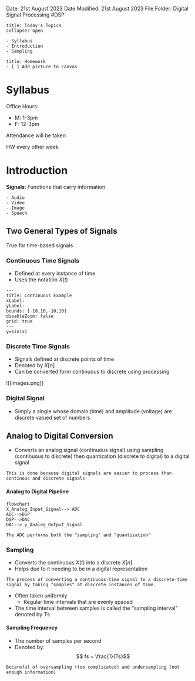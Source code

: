 Date: 21st August 2023
Date Modified: 21st August 2023
File Folder: Digital Signal Processing
#DSP

```ad-abstract
title: Today's Topics
collapse: open

- Syllabus
- Introduction
- Sampling

```

```ad-note
title: Homework
- [ ] Add picture to canvas
```

# Syllabus

Office Hours:
- M: 1-3pm
- F: 12-3pm

Attendance will be taken

HW every other week

# Introduction

**Signals**: Functions that carry information

```ad-example
- Audio
- Video
- Image
- Speech
```

## Two General Types of Signals

True for time-based signals
### Continuous Time Signals
- Defined at every instance of time
- Uses the notation $X(t)$


```functionplot
---
title: Continuous Example
xLabel: 
yLabel: 
bounds: [-10,10,-10,10]
disableZoom: false
grid: true
---
y=sin(x)
```

### Discrete Time Signals
- Signals defined at discrete points of time
- Denoted by $X[n]$
- Can be converted form continuous to discrete using processing

![[images.png]]
### Digital Signal
- Simply a single whose domain (time) and amplitude (voltage) are discrete valued set of numbers
## Analog to Digital Conversion

- Converts an analog signal (continuous signal) using sampling (continuous to discrete) then quantization (discrete to digital) to a digital signal

```ad-important
This is done because digital signals are easier to process than continous and discrete signals
```

#### Analog to Digital Pipeline

```mermaid
flowchart
X_Analog_Input_Signal--> ADC
ADC-->DSP  
DSP-->DAC  
DAC--> y_Analog_Output_Signal
```

```ad-note
The ADC performs both the "sampling" and "quantization"
```

### Sampling

- Converts the continuous $X(t)$ into a discrete $X[n]$ 
- Helps due to it needing to be in a digital representation

```ad-summary
The process of converting a continuous-time signal to a discrete-time signal by taking "samples" at discrete instances of time.
```

- Often taken uniformly
	- Regular time intervals that are evenly spaced
- The time interval between samples is called the "sampling interval" denoted by $T$s

#### Sampling Frequency

- The number of samples per second
- Denoted by:
$$ fs = \frac{1}{Ts}$$
```ad-warning
Becareful of oversampling (too complicated) and undersampling (not enough information)
```




